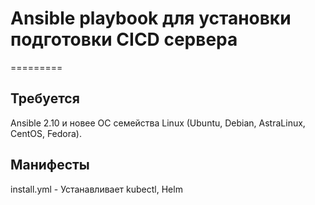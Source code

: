 # Ansible playbook для установки подготовки CICD сервера
=========

## Требуется

Ansible 2.10 и новее 
ОС семейства Linux (Ubuntu, Debian, AstraLinux, CentOS, Fedora).

## Манифесты

install.yml - Устанавливает kubectl, Helm